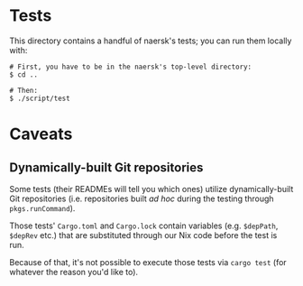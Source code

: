 # Tests

This directory contains a handful of naersk's tests; you can run them locally
with:

```
# First, you have to be in the naersk's top-level directory:
$ cd ..

# Then:
$ ./script/test
```

# Caveats

## Dynamically-built Git repositories

Some tests (their READMEs will tell you which ones) utilize dynamically-built
Git repositories (i.e. repositories built _ad hoc_ during the testing through
`pkgs.runCommand`).

Those tests' `Cargo.toml` and `Cargo.lock` contain variables (e.g. `$depPath`,
`$depRev` etc.) that are substituted through our Nix code before the test is
run.

Because of that, it's not possible to execute those tests via `cargo test` (for
whatever the reason you'd like to).
